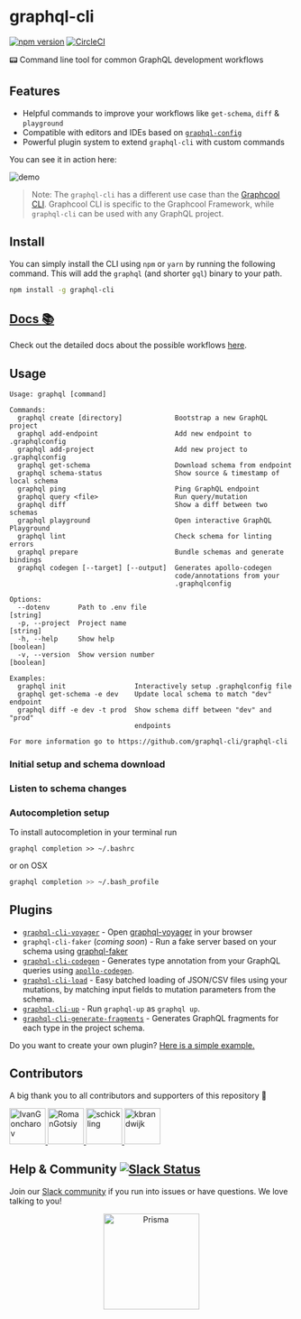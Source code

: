 # graphql-cli

[![npm version](https://badge.fury.io/js/graphql-cli.svg)](https://badge.fury.io/js/graphql-cli) [![CircleCI](https://circleci.com/gh/graphql-cli/graphql-cli.svg?style=shield)](https://circleci.com/gh/graphql-cli/graphql-cli)

📟 Command line tool for common GraphQL development workflows

## Features

- Helpful commands to improve your workflows like `get-schema`, `diff` & `playground`
- Compatible with editors and IDEs based on [`graphql-config`](https://github.com/graphcool/graphql-config)
- Powerful plugin system to extend `graphql-cli` with custom commands

You can see it in action here:

![demo](http://imgur.com/0kuqZFY.gif)

> Note: The `graphql-cli` has a different use case than the [Graphcool CLI](https://www.graph.cool/docs/reference/graphcool-cli/overview-zboghez5go/). Graphcool CLI is specific to the Graphcool Framework, while `graphql-cli` can be used with any GraphQL project.

## Install

You can simply install the CLI using `npm` or `yarn` by running the following command. This will add the `graphql` (and shorter `gql`) binary to your path.

```sh
npm install -g graphql-cli
```

## [Docs :books:](https://oss.prisma.io/graphql-cli)
Check out the detailed docs about the possible workflows [here](https://oss.prisma.io/graphql-cli).


## Usage

```
Usage: graphql [command]

Commands:
  graphql create [directory]             Bootstrap a new GraphQL project
  graphql add-endpoint                   Add new endpoint to .graphqlconfig
  graphql add-project                    Add new project to .graphqlconfig
  graphql get-schema                     Download schema from endpoint
  graphql schema-status                  Show source & timestamp of local schema
  graphql ping                           Ping GraphQL endpoint
  graphql query <file>                   Run query/mutation
  graphql diff                           Show a diff between two schemas
  graphql playground                     Open interactive GraphQL Playground
  graphql lint                           Check schema for linting errors
  graphql prepare                        Bundle schemas and generate bindings
  graphql codegen [--target] [--output]  Generates apollo-codegen
                                         code/annotations from your
                                         .graphqlconfig

Options:
  --dotenv       Path to .env file                                      [string]
  -p, --project  Project name                                           [string]
  -h, --help     Show help                                             [boolean]
  -v, --version  Show version number                                   [boolean]

Examples:
  graphql init                 Interactively setup .graphqlconfig file
  graphql get-schema -e dev    Update local schema to match "dev" endpoint
  graphql diff -e dev -t prod  Show schema diff between "dev" and "prod"
                               endpoints

For more information go to https://github.com/graphql-cli/graphql-cli

```

### Initial setup and schema download

### Listen to schema changes

### Autocompletion setup
To install autocompletion in your terminal run

```
graphql completion >> ~/.bashrc
```

or on OSX

```sh
graphql completion >> ~/.bash_profile
```

## Plugins

- [`graphql-cli-voyager`](https://github.com/graphql-cli/graphql-cli-voyager) - Open [graphql-voyager](https://github.com/APIs-guru/graphql-voyager) in your browser
- `graphql-cli-faker` (*coming soon*) - Run a fake server based on your schema using [graphql-faker](https://github.com/APIs-guru/graphql-faker)
- [`graphql-cli-codegen`](https://github.com/rricard/graphql-cli-codegen) - Generates type annotation from your GraphQL queries using [`apollo-codegen`](https://github.com/apollographql/apollo-codegen).
- [`graphql-cli-load`](https://github.com/neo4j-graphql/graphql-cli-load) - Easy batched loading of JSON/CSV files using your mutations, by matching input fields to mutation parameters from the schema.
- [`graphql-cli-up`](https://github.com/supergraphql/graphql-cli-up) - Run `graphql-up` as `graphql up`.
- [`graphql-cli-generate-fragments`](https://github.com/develomark/graphql-cli-generate-fragments) - Generates GraphQL fragments for each type in the project schema.

Do you want to create your own plugin? [Here is a simple example.](plugin-example)

## Contributors

A big thank you to all contributors and supporters of this repository 💚

<a href="https://github.com/IvanGoncharov/" target="_blank">
  <img src="https://github.com/IvanGoncharov.png?size=64" width="64" height="64" alt="IvanGoncharov">
</a>
<a href="https://github.com/RomanGotsiy/" target="_blank">
  <img src="https://github.com/RomanGotsiy.png?size=64" width="64" height="64" alt="RomanGotsiy">
</a>
<a href="https://github.com/schickling/" target="_blank">
  <img src="https://github.com/schickling.png?size=64" width="64" height="64" alt="schickling">
</a>
<a href="https://github.com/kbrandwijk/" target="_blank">
  <img src="https://github.com/kbrandwijk.png?size=64" width="64" height="64" alt="kbrandwijk">
</a>

## Help & Community [![Slack Status](https://slack.graph.cool/badge.svg)](https://slack.graph.cool)

Join our [Slack community](http://slack.graph.cool/) if you run into issues or have questions. We love talking to you!

<p align="center"><a href="https://oss.prisma.io"><img src="https://imgur.com/IMU2ERq.png" alt="Prisma" height="170px"></a></p>

